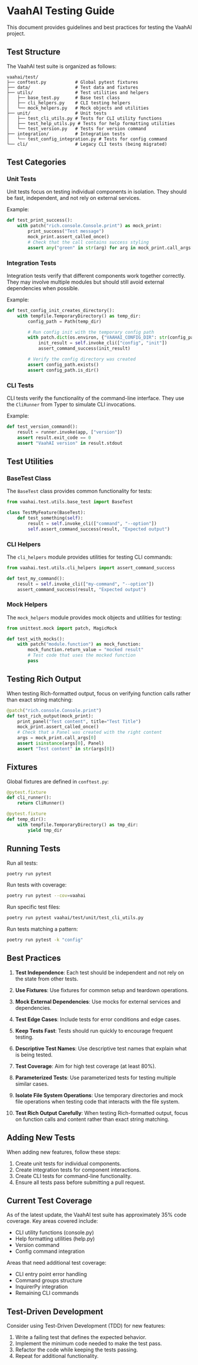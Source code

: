 # VaahAI Testing Guide

This document provides guidelines and best practices for testing the VaahAI project.

## Test Structure

The VaahAI test suite is organized as follows:

```
vaahai/test/
├── conftest.py           # Global pytest fixtures
├── data/                 # Test data and fixtures
├── utils/                # Test utilities and helpers
│   ├── base_test.py      # Base test class
│   ├── cli_helpers.py    # CLI testing helpers
│   └── mock_helpers.py   # Mock objects and utilities
├── unit/                 # Unit tests
│   ├── test_cli_utils.py # Tests for CLI utility functions
│   ├── test_help_utils.py # Tests for help formatting utilities
│   └── test_version.py   # Tests for version command
├── integration/          # Integration tests
│   └── test_config_integration.py # Tests for config command
└── cli/                  # Legacy CLI tests (being migrated)
```

## Test Categories

### Unit Tests

Unit tests focus on testing individual components in isolation. They should be fast, independent, and not rely on external services.

Example:
```python
def test_print_success():
    with patch("rich.console.Console.print") as mock_print:
        print_success("Test message")
        mock_print.assert_called_once()
        # Check that the call contains success styling
        assert any("green" in str(arg) for arg in mock_print.call_args[0])
```

### Integration Tests

Integration tests verify that different components work together correctly. They may involve multiple modules but should still avoid external dependencies when possible.

Example:
```python
def test_config_init_creates_directory():
    with tempfile.TemporaryDirectory() as temp_dir:
        config_path = Path(temp_dir)

        # Run config init with the temporary config path
        with patch.dict(os.environ, {"VAAHAI_CONFIG_DIR": str(config_path)}):
            init_result = self.invoke_cli(["config", "init"])
            assert_command_success(init_result)

        # Verify the config directory was created
        assert config_path.exists()
        assert config_path.is_dir()
```

### CLI Tests

CLI tests verify the functionality of the command-line interface. They use the `CliRunner` from Typer to simulate CLI invocations.

Example:
```python
def test_version_command():
    result = runner.invoke(app, ["version"])
    assert result.exit_code == 0
    assert "VaahAI version" in result.stdout
```

## Test Utilities

### BaseTest Class

The `BaseTest` class provides common functionality for tests:

```python
from vaahai.test.utils.base_test import BaseTest

class TestMyFeature(BaseTest):
    def test_something(self):
        result = self.invoke_cli(["command", "--option"])
        self.assert_command_success(result, "Expected output")
```

### CLI Helpers

The `cli_helpers` module provides utilities for testing CLI commands:

```python
from vaahai.test.utils.cli_helpers import assert_command_success

def test_my_command():
    result = self.invoke_cli(["my-command", "--option"])
    assert_command_success(result, "Expected output")
```

### Mock Helpers

The `mock_helpers` module provides mock objects and utilities for testing:

```python
from unittest.mock import patch, MagicMock

def test_with_mocks():
    with patch("module.function") as mock_function:
        mock_function.return_value = "mocked result"
        # Test code that uses the mocked function
        pass
```

## Testing Rich Output

When testing Rich-formatted output, focus on verifying function calls rather than exact string matching:

```python
@patch("rich.console.Console.print")
def test_rich_output(mock_print):
    print_panel("Test content", title="Test Title")
    mock_print.assert_called_once()
    # Check that a Panel was created with the right content
    args = mock_print.call_args[0]
    assert isinstance(args[0], Panel)
    assert "Test content" in str(args[0])
```

## Fixtures

Global fixtures are defined in `conftest.py`:

```python
@pytest.fixture
def cli_runner():
    return CliRunner()

@pytest.fixture
def temp_dir():
    with tempfile.TemporaryDirectory() as tmp_dir:
        yield tmp_dir
```

## Running Tests

Run all tests:

```bash
poetry run pytest
```

Run tests with coverage:

```bash
poetry run pytest --cov=vaahai
```

Run specific test files:

```bash
poetry run pytest vaahai/test/unit/test_cli_utils.py
```

Run tests matching a pattern:

```bash
poetry run pytest -k "config"
```

## Best Practices

1. **Test Independence**: Each test should be independent and not rely on the state from other tests.

2. **Use Fixtures**: Use fixtures for common setup and teardown operations.

3. **Mock External Dependencies**: Use mocks for external services and dependencies.

4. **Test Edge Cases**: Include tests for error conditions and edge cases.

5. **Keep Tests Fast**: Tests should run quickly to encourage frequent testing.

6. **Descriptive Test Names**: Use descriptive test names that explain what is being tested.

7. **Test Coverage**: Aim for high test coverage (at least 80%).

8. **Parameterized Tests**: Use parameterized tests for testing multiple similar cases.

9. **Isolate File System Operations**: Use temporary directories and mock file operations when testing code that interacts with the file system.

10. **Test Rich Output Carefully**: When testing Rich-formatted output, focus on function calls and content rather than exact string matching.

## Adding New Tests

When adding new features, follow these steps:

1. Create unit tests for individual components.
2. Create integration tests for component interactions.
3. Create CLI tests for command-line functionality.
4. Ensure all tests pass before submitting a pull request.

## Current Test Coverage

As of the latest update, the VaahAI test suite has approximately 35% code coverage. Key areas covered include:

- CLI utility functions (console.py)
- Help formatting utilities (help.py)
- Version command
- Config command integration

Areas that need additional test coverage:

- CLI entry point error handling
- Command groups structure
- InquirerPy integration
- Remaining CLI commands

## Test-Driven Development

Consider using Test-Driven Development (TDD) for new features:

1. Write a failing test that defines the expected behavior.
2. Implement the minimum code needed to make the test pass.
3. Refactor the code while keeping the tests passing.
4. Repeat for additional functionality.
